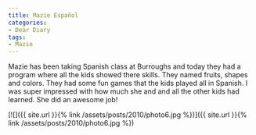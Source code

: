 ```yaml
---
title: Mazie Español
categories:
- Dear Diary
tags:
- Mazie
---
```


Mazie has been taking Spanish class at Burroughs and today they had a program where all the kids showed there skills. They named fruits, shapes and colors. They had some fun games that the kids played all in Spanish. I was super impressed with how much she and and all the other kids had learned. She did an awesome job!

[![]({{ site.url }}{% link /assets/posts/2010/photo6.jpg %})]({{ site.url }}{% link /assets/posts/2010/photo6.jpg %})
